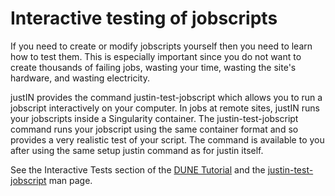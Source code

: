 # Interactive testing of jobscripts

If you need to create or modify jobscripts yourself then you need to learn 
how to test them. This is especially important since you do not want to 
create thousands of failing jobs, wasting your time, wasting the site's 
hardware, and wasting electricity.

justIN provides the command justin-test-jobscript which allows you to run a 
jobscript interactively on your computer. In jobs at remote sites, justIN 
runs your jobscripts inside a Singularity container. The 
justin-test-jobscript command runs your jobscript using the same container 
format and so provides a very realistic test of your script. The command 
is available to you after using the same setup justin command as for 
justin itself.

See the Interactive Tests section of the [DUNE Tutorial](tutorials.dune.md)
and the [justin-test-jobscript](jobscripts.interactive_tests.man_page.md) 
man page.

